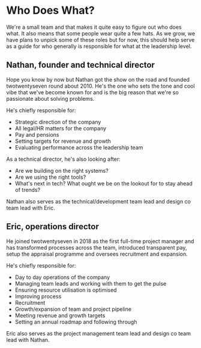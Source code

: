 # Who Does What?

We're a small team and that makes it quite easy to figure out who does what. It also means that some people wear quite a few hats. As we grow, we have plans to unpick some of these roles but for now, this should help serve as a guide for who generally is responsible for what at the leadership level. 

## Nathan, founder and technical director

Hope you know by now but Nathan got the show on the road and founded twotwentyseven round about 2010. He's the one who sets the tone and cool vibe that we've become known for and is the big reason that we're so passionate about solving problems. 

He's chiefly responsible for:
* Strategic direction of the company
* All legal/HR matters for the company
* Pay and pensions
* Setting targets for revenue and growth
* Evaluating performance across the leadership team

As a technical director, he's also looking after:
* Are we building on the right systems?
* Are we using the right tools?
* What's next in tech? What ought we be on the lookout for to stay ahead of trends?

Nathan also serves as the technical/development team lead and design co team lead with Eric. 

## Eric, operations director

He joined twotwentyseven in 2018 as the first full-time project manager and has transformed processes across the team, introduced transparent pay, setup the appraisal programme and oversees recruitment and expansion. 

He's chiefly responsible for:
* Day to day operations of the company
* Managing team leads and working with them to get the pulse
* Ensuring resource utilisation is optimised
* Improving process
* Recruitment
* Growth/expansion of team and project pipeline
* Meeting revenue and growth targets
* Setting an annual roadmap and following through

Eric also serves as the project management team lead and design co team lead with Nathan. 
